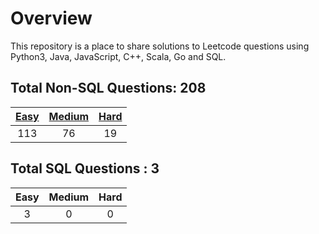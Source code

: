 # Overview

This repository is a place to share solutions to Leetcode questions using Python3, Java, JavaScript, C++, Scala, Go and SQL.


## Total Non-SQL Questions: 208

| [Easy](https://github.com/ezryn-zaharoff/leetcode-solutions/tree/master/01-easy) | [Medium](https://github.com/ezryn-zaharoff/leetcode-solutions/tree/master/02-medium) | [Hard](https://github.com/ezryn-zaharoff/leetcode-solutions/tree/master/03-hard) |
|:-----:|:------:|:----:|
|  113  |   76   |  19  |


## Total SQL Questions : 3

| Easy | Medium | Hard |
|:----:|:------:|:----:|
|   3  |    0   |   0  |
